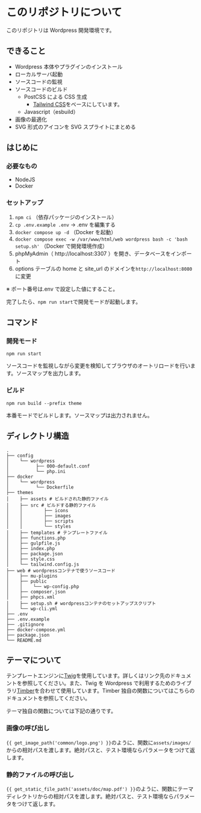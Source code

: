 # このリポジトリについて

このリポジトリは Wordpress 開発環境です。

## できること

- Wordpress 本体やプラグインのインストール
- ローカルサーバ起動
- ソースコードの監視
- ソースコードのビルド
  - PostCSS による CSS 生成
    - [Tailwind CSS](https://tailwindcss.com/)をベースにしています。
  - Javascript（esbuild）
- 画像の最適化
- SVG 形式のアイコンを SVG スプライトにまとめる

## はじめに

### 必要なもの

- NodeJS
- Docker

### セットアップ

1.  `npm ci` （依存パッケージのインストール）
2.  `cp .env.example .env` -> .env を編集する
3.  `docker compose up -d` （Docker を起動）
4.  `docker compose exec -w /var/www/html/web wordpress bash -c 'bash setup.sh'` （Docker で開発環境作成）
5.  phpMyAdmin（ http://localhost:3307 ）を開き、データベースをインポート
6.  options テーブルの home と site_url のドメインを`http://localhost:8080`に変更

※ ポート番号は.env で設定した値にすること。

完了したら、`npm run start`で開発モードが起動します。

## コマンド

### 開発モード

`npm run start`

ソースコードを監視しながら変更を検知してブラウザのオートリロードを行います。ソースマップを出力します。

### ビルド

`npm run build --prefix theme`

本番モードでビルドします。ソースマップは出力されません。

## ディレクトリ構造

```
.
├── config
│    └── wordpress
│          ├── 000-default.conf
│          └── php.ini
├── docker
│    └── wordpress
│          └── Dockerfile
├── themes
│    ├── assets # ビルドされた静的ファイル
│    ├── src # ビルドする静的ファイル
│    │        ├── icons
│    │        ├── images
│    │        ├── scripts
│    │        └── styles
│    ├── templates # テンプレートファイル
│    ├── functions.php
│    ├── gulpfile.js
│    ├── index.php
│    ├── package.json
│    ├── style.css
│    └── tailwind.config.js
├── web # wordpressコンテナで使うソースコード
│    ├── mu-plugins
│    ├── public
│    │    └── wp-config.php
│    ├── composer.json
│    ├── phpcs.xml
│    ├── setup.sh # wordpressコンテナのセットアップスクリプト
│    └── wp-cli.yml
├── .env
├── .env.example
├── .gitignore
├── docker-compose.yml
├── package.json
└── README.md
```

## テーマについて

テンプレートエンジンに[Twig](https://twig.symfony.com/)を使用しています。詳しくはリンク先のドキュメントを参照してください。また、Twig を Wordpress で利用するためのライブラリ[Timber](https://timber.github.io/docs/)を合わせて使用しています。Timber 独自の関数についてはこちらのドキュメントを参照してください。

テーマ独自の関数については下記の通りです。

### 画像の呼び出し

`{{ get_image_path('common/logo.png') }}`のように、関数に`assets/images/`からの相対パスを渡します。絶対パスと、テスト環境ならパラメータをつけて返します。

### 静的ファイルの呼び出し

`{{ get_static_file_path('assets/doc/map.pdf') }}`のように、関数にテーマディレクトリからの相対パスを渡します。絶対パスと、テスト環境ならパラメータをつけて返します。

